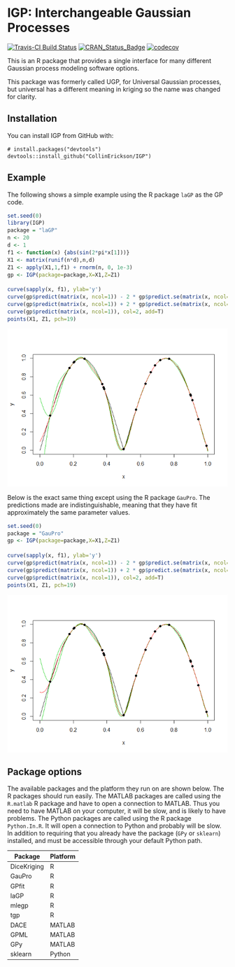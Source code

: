 
<!-- README.md is generated from README.Rmd. Please edit that file -->
IGP: Interchangeable Gaussian Processes
=======================================

[![Travis-CI Build Status](https://travis-ci.org/CollinErickson/IGP.svg?branch=master)](https://travis-ci.org/CollinErickson/IGP) [![CRAN\_Status\_Badge](https://www.r-pkg.org/badges/version/IGP)](https://cran.r-project.org/package=IGP) [![codecov](https://codecov.io/gh/CollinErickson/IGP/branch/master/graph/badge.svg)](https://codecov.io/gh/CollinErickson/IGP)

This is an R package that provides a single interface for many different Gaussian process modeling software options.

This package was formerly called UGP, for Universal Gaussian processes, but universal has a different meaning in kriging so the name was changed for clarity.

Installation
------------

You can install IGP from GitHub with:

    # install.packages("devtools")
    devtools::install_github("CollinErickson/IGP")

Example
-------

The following shows a simple example using the R package `laGP` as the GP code.

``` r
set.seed(0)
library(IGP)
package = "laGP"
n <- 20
d <- 1
f1 <- function(x) {abs(sin(2*pi*x[1]))}
X1 <- matrix(runif(n*d),n,d)
Z1 <- apply(X1,1,f1) + rnorm(n, 0, 1e-3)
gp <- IGP(package=package,X=X1,Z=Z1)

curve(sapply(x, f1), ylab='y')
curve(gp$predict(matrix(x, ncol=1)) - 2 * gp$predict.se(matrix(x, ncol=1)), col=3, add=T)
curve(gp$predict(matrix(x, ncol=1)) + 2 * gp$predict.se(matrix(x, ncol=1)), col=3, add=T)
curve(gp$predict(matrix(x, ncol=1)), col=2, add=T)
points(X1, Z1, pch=19)
```

![](tools/README-example1D-1.png)

Below is the exact same thing except using the R package `GauPro`. The predictions made are indistinguishable, meaning that they have fit approximately the same parameter values.

``` r
set.seed(0)
package = "GauPro"
gp <- IGP(package=package,X=X1,Z=Z1)

curve(sapply(x, f1), ylab='y')
curve(gp$predict(matrix(x, ncol=1)) - 2 * gp$predict.se(matrix(x, ncol=1)), col=3, add=T)
curve(gp$predict(matrix(x, ncol=1)) + 2 * gp$predict.se(matrix(x, ncol=1)), col=3, add=T)
curve(gp$predict(matrix(x, ncol=1)), col=2, add=T)
points(X1, Z1, pch=19)
```

![](tools/README-example1D_2-1.png)

Package options
---------------

The available packages and the platform they run on are shown below. The R packages should run easily. The MATLAB packages are called using the `R.matlab` R package and have to open a connection to MATLAB. Thus you need to have MATLAB on your computer, it will be slow, and is likely to have problems. The Python packages are called using the R package `Python.In.R`. It will open a connection to Python and probably will be slow. In addition to requiring that you already have the package (`GPy` or `sklearn`) installed, and must be accessible through your default Python path.

| Package     | Platform |
|-------------|----------|
| DiceKriging | R        |
| GauPro      | R        |
| GPfit       | R        |
| laGP        | R        |
| mlegp       | R        |
| tgp         | R        |
| DACE        | MATLAB   |
| GPML        | MATLAB   |
| GPy         | MATLAB   |
| sklearn     | Python   |
